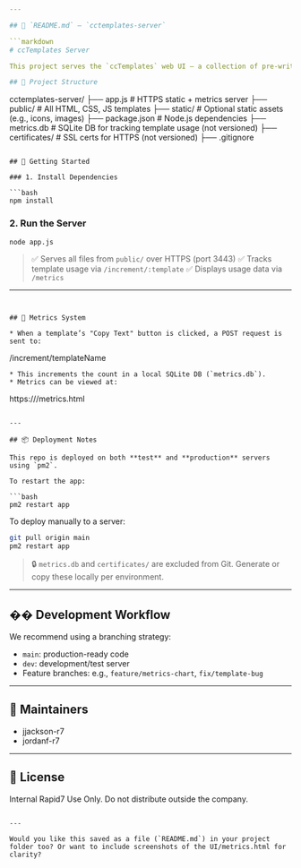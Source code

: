 ```yaml
---

## 📄 `README.md` – `cctemplates-server`

```markdown
# ccTemplates Server

This project serves the `ccTemplates` web UI — a collection of pre-written technical response templates used internally at Rapid7 for efficient case handling and knowledge sharing.

## 📁 Project Structure

```

cctemplates-server/
├── app.js                # HTTPS static + metrics server
├── public/               # All HTML, CSS, JS templates
├── static/               # Optional static assets (e.g., icons, images)
├── package.json          # Node.js dependencies
├── metrics.db            # SQLite DB for tracking template usage (not versioned)
├── certificates/         # SSL certs for HTTPS (not versioned)
├── .gitignore

````

## 🚀 Getting Started

### 1. Install Dependencies

```bash
npm install
````

### 2. Run the Server

```bash
node app.js
```

> ✅ Serves all files from `public/` over HTTPS (port 3443)
> ✅ Tracks template usage via `/increment/:template`
> ✅ Displays usage data via `/metrics`

---
```


## 🧠 Metrics System

* When a template’s "Copy Text" button is clicked, a POST request is sent to:

  ```
  /increment/templateName
  ```
* This increments the count in a local SQLite DB (`metrics.db`).
* Metrics can be viewed at:

  ```
  https://<server>/metrics.html
  ```

---

## 📦 Deployment Notes

This repo is deployed on both **test** and **production** servers using `pm2`.

To restart the app:

```bash
pm2 restart app
```

To deploy manually to a server:

```bash
git pull origin main
pm2 restart app
```

> 🔒 `metrics.db` and `certificates/` are excluded from Git. Generate or copy these locally per environment.

---

## ��️ Development Workflow

We recommend using a branching strategy:

* `main`: production-ready code
* `dev`: development/test server
* Feature branches: e.g., `feature/metrics-chart`, `fix/template-bug`

---

## 🙋 Maintainers

* jjackson-r7
* jordanf-r7

---

## 📝 License

Internal Rapid7 Use Only. Do not distribute outside the company.

```

---

Would you like this saved as a file (`README.md`) in your project folder too? Or want to include screenshots of the UI/metrics.html for clarity?
```
